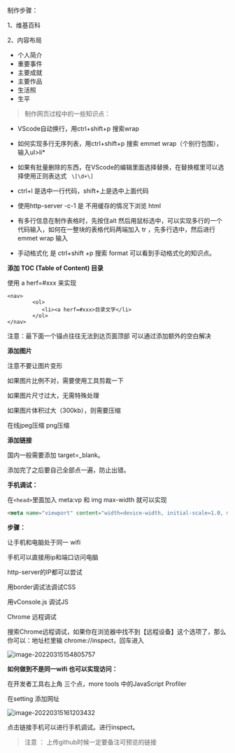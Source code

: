 制作步骤：

1、维基百科 

2、内容布局

* 个人简介
* 重要事件
* 主要成就
* 主要作品
* 生活照
* 生平

> 制作网页过程中的一些知识点：

* VScode自动换行，用ctrl+shift+p 搜索wrap

* 如何实现多行无序列表，用ctrl+shift+p 搜索 emmet wrap（个别行包围），输入ul>li*

* 如果有批量删除的东西，在VScode的编辑里面选择替换，在替换框里可以选择使用正则表达式 ` \[\d+\]`

* ctrl+l 是选中一行代码，shift+上是选中上面代码

* 使用http-server -c-1 是 不用缓存的情况下浏览 html

* 有多行信息在制作表格时，先按住alt 然后用鼠标选中，可以实现多行的一个代码输入，如何在一整块的表格代码两端加入 tr ，先多行选中，然后进行emmet wrap 输入

* 手动格式化 是 ctrl+shift +p 搜索 format 可以看到手动格式化的知识点。

**添加 TOC (Table of Content) 目录**

使用 a herf=#xxx 来实现

```
<nav>
        <ol>
           <li><a herf=#xxx>目录文字</li>
        </ol>
</nav>
```

注意：最下面一个锚点往往无法到达页面顶部   可以通过添加额外的空白解决

**添加图片**

注意不要让图片变形

如果图片比例不对，需要使用工具剪裁一下

如果图片尺寸过大，无需特殊处理

如果图片体积过大（300kb），则需要压缩

在线jpeg压缩 png压缩 

**添加链接**

国内一般需要添加 target=_blank。

添加完了之后要自己全部点一遍，防止出错。

**手机调试：**

在`<head>`里面加入 meta:vp 和 img max-width 就可以实现

```html
<meta name="viewport" content="width=device-width, initial-scale=1.0, minimum-scale=1.0, maximum-scale=1.0, user-scalable=no">
```

**步骤：**

让手机和电脑处于同一 wifi

手机可以直接用ip和端口访问电脑

http-server的IP都可以尝试

用border调试法调试CSS 

用vConsole.js 调试JS

Chrome 远程调试

搜索Chrome远程调试，如果你在浏览器中找不到【远程设备】这个选项了，那么你可以：地址栏里输 chrome://inspect，回车进入

![image-20220315154805757](E:\TXT\Blogimge\image-20220315154805757.png)

**如何做到不是同一wifi 也可以实现访问：**

在开发者工具右上角 三个点，more tools 中的JavaScript Profiler

在setting 添加网址 

![image-20220315161203432](E:\TXT\Blogimge\image-20220315161203432.png)

点击链接手机可以进行手机调试。进行inspect。

> 注意 ： 上传github时候一定要备注可预览的链接

